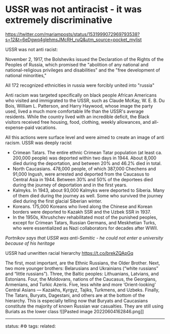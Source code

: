 # USSR was not antiracist - it was extremely discriminative 
https://twitter.com/mariamposts/status/1531999072969793538?s=12&t=6eDgwq4glehmsJMcRH_ruQ&utm_source=pocket_mylist

USSR was not anti racist:

November 2, 1917, the Bolsheviks issued the Declaration of the Rights of the Peoples of Russia, which promised the "abolition of any national and national-religious privileges and disabilities" and the "free development of national minorities,"

All 172 recognized ethnicities in russia were forcibly united into "russia"

Anti racism was targeted specifically on black people
African Americans who visited and immigrated to the USSR, such as Claude McKay, W. E. B. Du Bois, William L. Patterson, and Harry Haywood, whose image the party used, lived a much more comfortable life than the USSR's average residents.
While the country lived with an incredible deficit, the Black visitors received free housing, food, clothing, weekly allowances, and all-expense-paid vacations.

All this actions were surface level and were aimed to create an image of anti racism. USSR was deeply racist
 - Crimean Tatars. The entire ethnic Crimean Tatar population (at least ca. 200,000 people) was deported within two days in 1944. About 8,000 died during the deportation, and between 20% and 46.2% died in total.
 - North Caucasians. 478,000 people, of which 387,000 Chechens and 91,000 Ingush, were arrested and deported from the Caucasus to Central Asia in 1944. Between 30% and 50% of the deportees died during the journey of deportation and in the first years.
 - Kalmyks. In 1943, about 93,000 Kalmyks were deported to Siberia. Many of them died during the journey as well. Some who survived the journey died during the first glacial Siberian winter.
 - Koreans. 175,000 Koreans who lived along the Chinese and Korean borders were deported to Kazakh SSR and the Uzbek SSR in 1937.
 - In the 1950s, Khrushchev rehabilitated most of the punished peoples, except for Crimean Tatars, Russian Germans, and Meskhetian Turks, who were essentialized as Nazi collaborators for decades after WWII.

*Portnikov says that USSR was anti-Semitic - he could not enter a university because of his heritage*

USSR had unwritten racial hierarchy https://t.co/brekZQApGq

The first, most important, are the Ethnic Russians, the Older Brother. Next, two more younger brothers: Belarusians and Ukrainians (“white russians” and “little russians”). Three, the Baltic peoples: Lithuanians, Latvians, and Estonians.
Four, the Moldovans, nations of the Caucasus, the Georgians, Armenians, and Turkic Azeris. Five, less white and more ‘Orient-looking’ Central Asians — Kazakhs, Kyrgyz, Tajiks, Turkmens, and Uzbeks.
Finally, The Tatars, Buryats, Dagestani, and others are at the bottom of the hierarchy. This is especially telling now that Buryats and Caucasians constitute the majority of known Russian war casualties.
They are still using Buriats as the lower class
![[Pasted image 20220604162846.png]]


---
status: #⚙️ 
tags: 
related: 